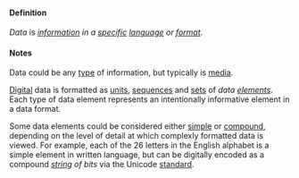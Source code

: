 #### Definition

*Data* is *[information](https://github.com/gcassel/Modular-Organization-Terminology/blob/master/terms/information.md) in a [specific](https://github.com/gcassel/Modular-Organization-Terminology/blob/master/terms/specific.md) [language](https://github.com/gcassel/Modular-Organization-Terminology/blob/master/terms/language.md) or [format](https://github.com/gcassel/Modular-Organization-Terminology/blob/master/terms/format.md)*.  
 
#### Notes

Data could be any [type](https://github.com/gcassel/Modular-Organization-Terminology/blob/master/terms/type.md) of information, but typically is [media](https://github.com/gcassel/Modular-Organization-Terminology/blob/master/terms/media.md). 
 
[Digital](https://github.com/gcassel/Modular-Organization-Terminology/blob/master/terms/digital.md) data is formatted as [units](https://github.com/gcassel/Modular-Organization-Terminology/blob/master/terms/unit.md), [sequences](https://github.com/gcassel/Modular-Organization-Terminology/blob/master/terms/sequence.md) and [sets](https://github.com/gcassel/Modular-Organization-Terminology/blob/master/terms/set.md) of *data [elements](https://github.com/gcassel/Modular-Organization-Terminology/blob/master/terms/element.md)*.  Each type of data element represents an intentionally informative element in a data format.  

Some data elements could be considered either [simple](https://github.com/gcassel/Modular-Organization-Terminology/blob/master/terms/simplicity.md) or [compound](https://github.com/gcassel/Modular-Organization-Terminology/blob/master/terms/compound.md), depending on the level of detail at which complexly formatted data is viewed.  For example, each of the 26 letters in the English alphabet is a simple element in written language, but can be digitally encoded as a compound *[string](https://github.com/gcassel/Modular-Organization-Terminology/blob/master/terms/string.md) of bits* via the Unicode [standard](https://github.com/gcassel/Modular-Organization-Terminology/blob/master/terms/standard.md).  
